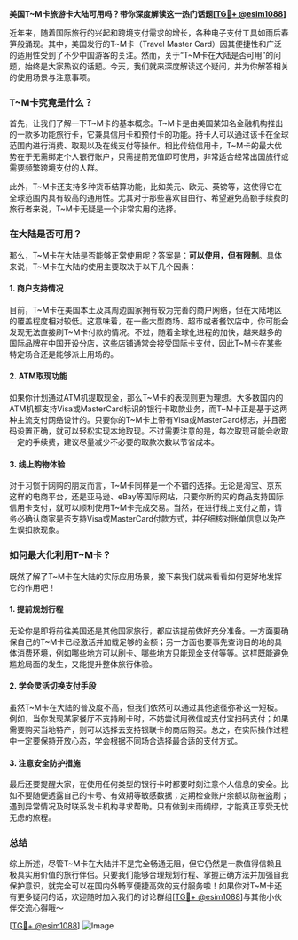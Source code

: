 **美国T~M卡旅游卡大陆可用吗？带你深度解读这一热门话题[[TG💪+ @esim1088](https://t.me/s/esim1088)]**

近年来，随着国际旅行的兴起和跨境支付需求的增长，各种电子支付工具如雨后春笋般涌现。其中，美国发行的T~M卡（Travel Master Card）因其便捷性和广泛的适用性受到了不少中国游客的关注。然而，关于“T~M卡在大陆是否可用”的问题，始终是大家热议的话题。今天，我们就来深度解读这个疑问，并为你解答相关的使用场景与注意事项。

### T~M卡究竟是什么？

首先，让我们了解一下T~M卡的基本概念。T~M卡是由美国某知名金融机构推出的一款多功能旅行卡，它兼具信用卡和预付卡的功能。持卡人可以通过该卡在全球范围内进行消费、取现以及在线支付等操作。相比传统信用卡，T~M卡的最大优势在于无需绑定个人银行账户，只需提前充值即可使用，非常适合经常出国旅行或需要频繁跨境支付的人群。

此外，T~M卡还支持多种货币结算功能，比如美元、欧元、英镑等，这使得它在全球范围内具有较高的通用性。尤其对于那些喜欢自由行、希望避免高额手续费的旅行者来说，T~M卡无疑是一个非常实用的选择。

### 在大陆是否可用？

那么，T~M卡在大陆是否能够正常使用呢？答案是：**可以使用，但有限制**。具体来说，T~M卡在大陆的使用主要取决于以下几个因素：

#### 1. 商户支持情况

目前，T~M卡在美国本土及其周边国家拥有较为完善的商户网络，但在大陆地区的覆盖程度相对较低。这意味着，在一些大型商场、超市或者餐饮店中，你可能会发现无法直接刷T~M卡付款的情况。不过，随着全球化进程的加快，越来越多的国际品牌在中国开设分店，这些店铺通常会接受国际卡支付，因此T~M卡在某些特定场合还是能够派上用场的。

#### 2. ATM取现功能

如果你计划通过ATM机提取现金，那么T~M卡的表现则更为理想。大多数国内的ATM机都支持Visa或MasterCard标识的银行卡取款业务，而T~M卡正是基于这两种主流支付网络设计的。只要你的T~M卡上带有Visa或MasterCard标志，并且密码设置正确，就可以轻松实现本地取现。不过需要注意的是，每次取现可能会收取一定的手续费，建议尽量减少不必要的取款次数以节省成本。

#### 3. 线上购物体验

对于习惯于网购的朋友而言，T~M卡同样是一个不错的选择。无论是淘宝、京东这样的电商平台，还是亚马逊、eBay等国际网站，只要你所购买的商品支持国际信用卡支付，就可以顺利使用T~M卡完成交易。当然，在进行线上支付之前，请务必确认商家是否支持Visa或MasterCard付款方式，并仔细核对账单信息以免产生误扣款现象。

### 如何最大化利用T~M卡？

既然了解了T~M卡在大陆的实际应用场景，接下来我们就来看看如何更好地发挥它的作用吧！

#### 1. 提前规划行程

无论你是即将前往美国还是其他国家旅行，都应该提前做好充分准备。一方面要确保自己的T~M卡已经激活并加载足够的金额；另一方面也要事先查询目的地的具体消费环境，例如哪些地方可以刷卡、哪些地方只能现金支付等等。这样既能避免尴尬局面的发生，又能提升整体旅行体验。

#### 2. 学会灵活切换支付手段

虽然T~M卡在大陆的普及度不高，但我们依然可以通过其他途径弥补这一短板。例如，当你发现某家餐厅不支持刷卡时，不妨尝试用微信或支付宝扫码支付；如果需要购买当地特产，则可以选择去支持银联卡的商店购买。总之，在实际操作过程中一定要保持开放心态，学会根据不同场合选择最合适的支付方式。

#### 3. 注意安全防护措施

最后还要提醒大家，在使用任何类型的银行卡时都要时刻注意个人信息的安全。比如不要随便透露自己的卡号、有效期等敏感数据；定期检查账户余额以防被盗刷；遇到异常情况及时联系发卡机构寻求帮助。只有做到未雨绸缪，才能真正享受无忧无虑的旅程。

### 总结

综上所述，尽管T~M卡在大陆并不是完全畅通无阻，但它仍然是一款值得信赖且极具实用价值的旅行伴侣。只要我们能够合理规划行程、掌握正确方法并加强自我保护意识，就完全可以在国内外畅享便捷高效的支付服务啦！如果你对T~M卡还有更多疑问的话，欢迎随时加入我们的讨论群组[[TG💪+ @esim1088](https://t.me/s/esim1088)]与其他小伙伴交流心得哦～

[[TG💪+ @esim1088](https://t.me/s/esim1088)] ![Image](https://i.postimg.cc/4NQfJmqS/Snipaste-2025-05-13-00-14-12.png)